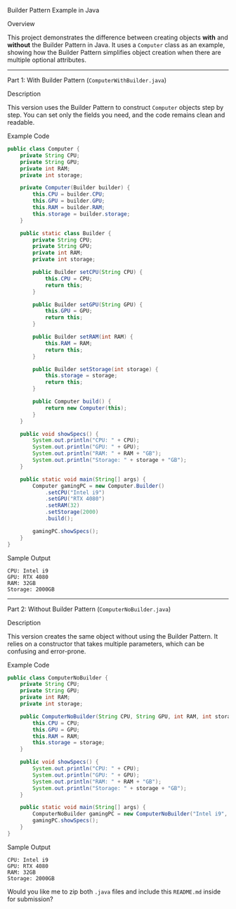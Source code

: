 Builder Pattern Example in Java

Overview

This project demonstrates the difference between creating objects **with** and **without** the Builder Pattern in Java.
It uses a `Computer` class as an example, showing how the Builder Pattern simplifies object creation when there are multiple optional attributes.

-----------------------------------------------------------------------------------------------

Part 1: With Builder Pattern (`ComputerWithBuilder.java`)

Description

This version uses the Builder Pattern to construct `Computer` objects step by step.
You can set only the fields you need, and the code remains clean and readable.

Example Code

```java
public class Computer {
    private String CPU;
    private String GPU;
    private int RAM;
    private int storage;

    private Computer(Builder builder) {
        this.CPU = builder.CPU;
        this.GPU = builder.GPU;
        this.RAM = builder.RAM;
        this.storage = builder.storage;
    }

    public static class Builder {
        private String CPU;
        private String GPU;
        private int RAM;
        private int storage;

        public Builder setCPU(String CPU) {
            this.CPU = CPU;
            return this;
        }

        public Builder setGPU(String GPU) {
            this.GPU = GPU;
            return this;
        }

        public Builder setRAM(int RAM) {
            this.RAM = RAM;
            return this;
        }

        public Builder setStorage(int storage) {
            this.storage = storage;
            return this;
        }

        public Computer build() {
            return new Computer(this);
        }
    }

    public void showSpecs() {
        System.out.println("CPU: " + CPU);
        System.out.println("GPU: " + GPU);
        System.out.println("RAM: " + RAM + "GB");
        System.out.println("Storage: " + storage + "GB");
    }

    public static void main(String[] args) {
        Computer gamingPC = new Computer.Builder()
            .setCPU("Intel i9")
            .setGPU("RTX 4080")
            .setRAM(32)
            .setStorage(2000)
            .build();

        gamingPC.showSpecs();
    }
}
```

Sample Output

```
CPU: Intel i9
GPU: RTX 4080
RAM: 32GB
Storage: 2000GB
```

-----------------------------------------------------------------------------------------------

Part 2: Without Builder Pattern (`ComputerNoBuilder.java`)

Description

This version creates the same object without using the Builder Pattern.
It relies on a constructor that takes multiple parameters, which can be confusing and error-prone.

Example Code

```java
public class ComputerNoBuilder {
    private String CPU;
    private String GPU;
    private int RAM;
    private int storage;

    public ComputerNoBuilder(String CPU, String GPU, int RAM, int storage) {
        this.CPU = CPU;
        this.GPU = GPU;
        this.RAM = RAM;
        this.storage = storage;
    }

    public void showSpecs() {
        System.out.println("CPU: " + CPU);
        System.out.println("GPU: " + GPU);
        System.out.println("RAM: " + RAM + "GB");
        System.out.println("Storage: " + storage + "GB");
    }

    public static void main(String[] args) {
        ComputerNoBuilder gamingPC = new ComputerNoBuilder("Intel i9", "RTX 4080", 32, 2000);
        gamingPC.showSpecs();
    }
}
```

Sample Output

```
CPU: Intel i9
GPU: RTX 4080
RAM: 32GB
Storage: 2000GB
```

Would you like me to zip both `.java` files and include this `README.md` inside for submission?
